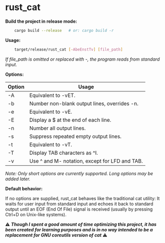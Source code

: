 # rust_cat

**Build the project in release mode:**
```bash
    cargo build --release   # or: cargo build -r
```

**Usage:**
```bash
    target/release/rust_cat [-AbeEnstTv] [file_path]
```

*If file_path is omitted or replaced with -, the program reads from standard input.*

**Options:**

|Option|Usage|
|--|--|
|-A|Equivalent to -vET.|
|-b|Number non-blank output lines, overrides -n.|
|-e|Equivalent to -vE.|
|-E|Display a $ at the end of each line.|
|-n|Number all output lines.|
|-s|Suppress repeated empty output lines.|
|-t|Equivalent to -vT.|
|-T|Display TAB characters as ^I.|
|-v|Use ^ and M- notation, except for LFD and TAB.|

*Note: Only short options are currently supported. Long options may be added later.*

**Default behavior:**

If no options are supplied, rust_cat behaves like the traditional cat utility: It waits for user input from standard input and echoes
it back to standard output until an EOF (End Of File) signal is received (usually by pressing Ctrl+D on Unix-like systems).

⚠️ ***Though I spent a good amount of time optimizing this project, it has been created for learning purposes and is in no way intended to be a replacement
for GNU coreutils version of cat*** ⚠️

